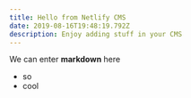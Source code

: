 ```yaml
---
title: Hello from Netlify CMS
date: 2019-08-16T19:48:19.792Z
description: Enjoy adding stuff in your CMS
---
```

We can enter **markdown** here
- so
- cool
